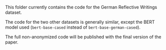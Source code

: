 This folder currently contains the code for the German Reflective Writings dataset.

The code for the two other datasets is generally similar, except the BERT model used (`bert-base-cased` instead of `bert-base-german-cased`).

The full non-anonymized code will be published with the final version of the paper.